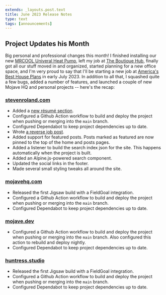 ```yaml
---
extends: _layouts.post.text
title: June 2023 Release Notes
type: text
tags: [announcements]
---
```


## Project Updates his Month

Big personal and professional changes this month! I finished installing our new [MRCOOL Univeral Heat Pump](https://amzn.to/3NARHZl), left my job at [The Boutique Hub](https://hubventory.com), finally got all our stuff moved in and organized, started planning for a new office space, and I'm very proud to say that I'll be starting a new job at [America's Best House Plans](https://www.houseplans.net/) in early July 2023. In addition to all that, I squashed quite a few bugs, added a number of features, and launched a couple of new Mojave HQ and personal projects -- here's the recap:

### [stevenroland.com](https://stevenroland.com)
- Added a [new résumé section](https://stevenroland.com/resume/).
- Configured a Github Action workflow to build and deploy the project when pushing or merging into the `main` branch.
- Configured Dependabot to keep project dependencies up to date.
- Wrote [a reverse job post](https://stevenroland.com/posts/full-stack-web-developer/).
- Added support for featured posts. Posts marked as featured are now pinned to the top of the home and posts pages.
- Added a listener to build the search index json for the site. This happens automatically when the project is built.
- Added an Alpine.js-powered search component.
- Updated the social links in the footer.
- Made several small styling tweaks all around the site.

### [mojavehq.com](https://mojavehq.com)
- Released the first Jigsaw build with a FieldGoal integration.
- Configured a Github Action workflow to build and deploy the project when pushing or merging into the `main` branch.
- Configured Dependabot to keep project dependencies up to date.

### [mojave.dev](https://mojave.dev)
- Configured a Github Action workflow to build and deploy the project when pushing or merging into the `main` branch. Also configured this action to rebuild and deploy nightly.
- Configured Dependabot to keep project dependencies up to date.

### [huntress.studio](https://huntress.studio)
- Released the first Jigsaw build with a FieldGoal integration.
- Configured a Github Action workflow to build and deploy the project when pushing or merging into the `main` branch.
- Configured Dependabot to keep project dependencies up to date.